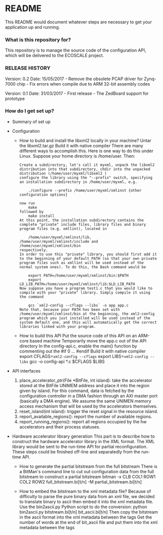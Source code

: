 # README #

This README would document whatever steps are necessary to get your application up and running.

### What is this repository for? ###

This repository is to manage the source code of the configuration API, which will be delivered to the ECOSCALE project.

### RELEASE HISTORY ###

Version: 0.2
Date: 15/05/2017
    - Remove the obsolete PCAP driver for Zynq-7000 chip
    - Fix errors when compile due to ARM 32-bit assembly codes

Version: 0.1
Date: 31/03/2017
    - First release
    - The ZedBoard support for prototype

### How do I get set up? ###

* Summary of set up
* Configuration

  * How to build and install the libxml2 locally in your machine?
        Untar the libxml2.tar.gz
	Build it with native compiler
        There are many different ways to accomplish this. Here is one way to do this under Linux. Suppose your home directory is /home/user. Then:

        Create a subdirectory, let's call it myxml, unpack the libxml2 distribution into that subdirectory, chdir into the unpacked distribution (/home/user/myxml/libxml2 )
        configure the library using the "--prefix" switch, specifying an installation subdirectory in /home/user/myxml, e.g.

            ./configure --prefix /home/user/myxml/xmlinst {other configuration options}

        now run
            make
        followed by
            make install
        At this point, the installation subdirectory contains the complete "private" include files, library files and binary program files (e.g. xmllint), located in

            /home/user/myxml/xmlinst/lib, /home/user/myxml/xmlinst/include and /home/user/myxml/xmlinst/bin
        respectively.
        In order to use this "private" library, you should first add it to the beginning of your default PATH (so that your own private program files such as xmllint will be used instead of the normal system ones). To do this, the Bash command would be

            export PATH=/home/user/myxml/xmlinst/bin:$PATH
            export LD_LIB_PATH=/home/user/myxml/xmlinst/lib:$LD_LIB_PATH
        Now suppose you have a program test1.c that you would like to compile with your "private" library. Simply compile it using the command

            gcc `xml2-config --cflags --libs` -o app app.c
        Note that, because your PATH has been set with /home/user/myxml/xmlinst/bin at the beginning, the xml2-config program which you just installed will be used instead of the system default one, and this will automatically get the correct libraries linked with your program.

  * How to build this API
	Put the source code of this API on an ARM-core based machine
        Temporarily move the app.c out of the API directory
        In the config-api.c, enable the main() function by commenting out the #if 0 ... #endif
	Build it with native compiler
		export CFLAGS=`xml2-config --cflags`
		export LIBS=`xml2-config --libs`
		gcc -o config-api *.c $CFLAGS $LIBS
* API interfaces
	1.	place_accelerator_ptr(File *BitFile, int island): take the accelerator stored at the BitFile UNIMEM address and place it into the region given by island.
		For this command, data is fetched by the configuration controller in a DMA fashion through an AXI master port (basically a DMA engine). We assume the same UNIMEN memory access mechanism that will be used by the accelerators themselves. 
	2.	reset_island(int island): trigger the reset signal in the resource island.
	3.	report_available_regions(): report the number of available regions.
	4.	report_running_regions(): report all regions occupied by the hw accelerators and their process statuses.

* Hardware accelerator library generation
  This part is to describe how to construct the hardware accelerator library in the XML format. The XML library would be sent to the run-time API for partial reconfiguration.
  These steps could be finished off-line and separatedly from the run-time API.

  * How to generate the partial bitstream from the full bitstream
        There is a BitMan's command line to cut out configuration data from the full bitstream to construct a partial bitstream
            bitman -x CLB COL1 ROW1 COL2 ROW2 full_bitstream.bi[t/n] -M partial_bitstream.bi[t/n]

  * How to embed the bitstream to the xml metadata file?
        Because of difficulty to parse the pure binary data from an xml file, we decided to translate binary to ascii then embed it into the xml metadata file.
        Use the bin2ascii.py Python script to do the conversion:
            python bin2ascii.py bitstream.bi[t/n] bit_ascii.bi[t/n]
        Then copy the bitstream in the ascii format into the xml metadata between the <bitstream></bitstream> tags
        Get the number of words at the end of bit_ascii file and put them into the xml metadata between the <length></length> tags
